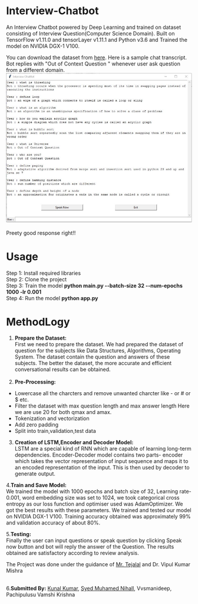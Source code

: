 # Interview-Chatbot

An Interview Chatbot powered by Deep Learning and trained on dataset consisting of Interview Question(Computer Science Domain). 
Built on TensorFlow v1.11.0 and tensorLayer v1.11.1 and Python v3.6 and Trained the model on NVIDIA DGX-1 V100.

You can download the dataset from [here](https://drive.google.com/open?id=1WPY3HB3BlXD-Pflk-CbN60_rTQ8eMNlt).
Here is a sample chat transcript. Bot replies with "Out of Context Question " whenever user ask question from a different domain.<br>
![](Images/Capture.JPG)<br><br>
Preety good response right!!

# Usage
Step 1: Install required libraries<br>
Step 2: Clone the project<br>
Step 3: Train the model **python main.py --batch-size 32 --num-epochs 1000 -lr 0.001**<br>
Step 4: Run the model **python app.py**<br>

# MethodLogy
1. **Prepare the Dataset:**<br>
First we need to prepare the dataset. We had prepared the dataset of question for the subjects like Data Structures, Algorithms, Operating System. The dataset contain the question and answers of these subjects. The better the dataset, the more accurate and efficient conversational results can be obtained.<br><br>
2. **Pre-Processing:**
  * Lowercase all the charcters and remove unwanted charcter like - or # or $ etc. 
  * Filter the dataset with max question length and max answer length Here we are use 20 for both qmax and amax.
  * Tokenization and vectorization
  * Add zero padding 
  * Split into train,validation,test data
3. **Creation of LSTM,Encoder and Decoder Model:**<br>
LSTM are a special kind of RNN which are capable of learning long-term dependencies. Encoder-Decoder model contains two parts- encoder which takes the vector representation of input sequence and maps it to an encoded representation of the input. This is then used by decoder to generate output.<br>

4.**Train and Save Model:**<br>
We trained the model with 1000 epochs and batch size of 32, Learning rate-0.001, word embedding size was set to 1024, we took categorical cross entropy as our loss function and optimiser used was AdamOptimizer. We got the best results with these parameters. We trained and tested our model on NVIDIA DGX-1 V100. Training accuracy obtained was approximately 99% and validation accuracy of about 80%.<br>

5.**Testing:**<br>
Finally the user can input questions or speak question by clicking Speak now button and bot will reply the answer of the Question. The results obtained are satisfactory according to review analysis.<br>

The Project was done under the guidance of [Mr. Tejalal](https://github.com/tejalal) and Dr. Vipul Kumar Mishra<br><br>

6.**Submitted By:** [Kunal Kumar](https://github.com/kunal164107), [Syed Muhamed Nihall](https://github.com/neoNihall/), Vvsmanideep, Pachipulusu Vamshi Krishna
